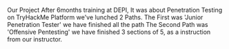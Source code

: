 Our Project After 6months training at DEPI, It was about Penetration Testing on TryHackMe Platform we've lunched 2 Paths.
The First was 'Junior Penetration Tester' we have finished all the path
The Second Path was 'Offensive Pentesting' we have finished 3 sections of 5, as a instruction from our instructor.
